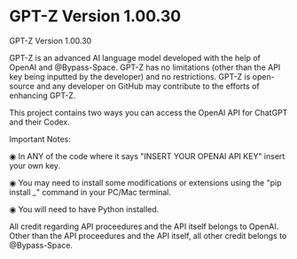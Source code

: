 # GPT-Z Version 1.00.30

GPT-Z Version 1.00.30

GPT-Z is an advanced AI language model developed with the help of OpenAI and @Bypass-Space. GPT-Z has no limitations (other than the API key being inputted by the developer) and no restrictions. GPT-Z is open-source and any developer on GitHub may contribute to the efforts of enhancing GPT-Z.

This project contains two ways  you can access the OpenAI API for ChatGPT and their Codex.

Important Notes:

◉ In ANY of the code where it says "INSERT YOUR OPENAI API KEY" insert your own key.

◉ You may need to install some modifications or extensions using the "pip install _" command in your PC/Mac terminal.

◉ You will need to have Python installed.



All credit regarding API proceedures and the API itself belongs to OpenAI. Other than the API proceedures and the API itself, all other credit belongs to @Bypass-Space.
